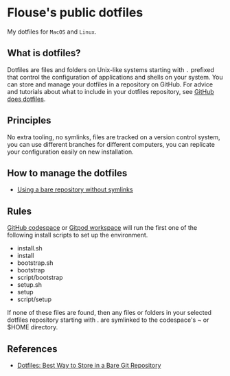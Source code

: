 # Flouse's public dotfiles

My dotfiles for `MacOS` and `Linux`.

## What is dotfiles?
Dotfiles are files and folders on Unix-like systems starting with `.` prefixed that control the configuration of applications and shells on your system. You can store and manage your dotfiles in a repository on GitHub. For advice and tutorials about what to include in your dotfiles repository, see [GitHub does dotfiles](https://dotfiles.github.io/).


## Principles
No extra tooling, no symlinks,
files are tracked on a version control system,
you can use different branches for different computers,
you can replicate your configuration easily on new installation.


## How to manage the dotfiles
- [Using a bare repository without symlinks](https://github.com/rockyzhang24/dotfiles#-how-i-am-managing-the-dotfiles)


## Rules
[GitHub codespace](https://docs.github.com/en/codespaces/customizing-your-codespace/personalizing-github-codespaces-for-your-account#dotfiles) or [Gitpod workspace](https://www.gitpod.io/docs/configure/user-settings/dotfiles) will run the first one of the following install scripts to set up the environment.

- install.sh
- install
- bootstrap.sh
- bootstrap
- script/bootstrap
- setup.sh
- setup
- script/setup

If none of these files are found, then any files or folders in your selected dotfiles repository starting with . are symlinked to the codespace's ~ or $HOME directory.


## References
- [Dotfiles: Best Way to Store in a Bare Git Repository](https://www.atlassian.com/git/tutorials/dotfiles)

